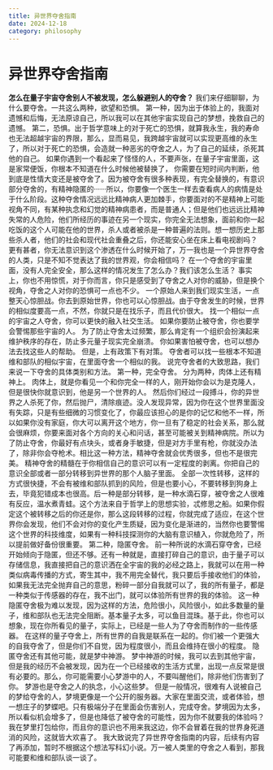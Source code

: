 ```yaml
---
title: 异世界夺舍指南
date: 2024-12-18
category: philosophy
---
```


# 异世界夺舍指南
**怎么在量子宇宙夺舍别人不被发现，怎么躲避别人的夺舍？**
我们来仔细聊聊，为什么要夺舍。一共这么两种，欲望和恐惧。
第一种，因为出于体验上的，我面对遗憾和后悔，无法原谅自己，所以我可以在其他宇宙实现自己的梦想，挽救自己的遗憾。
第二，恐惧。出于哲学意味上的对于死亡的恐惧，就算我永生，我的寿命也无法超越宇宙的界限，那么，显而易见，我跨越宇宙就可以实现更高维的永生了，所以对于死亡的恐惧，会造就一种恶劣的夺舍之人，为了自己的延续，杀死其他的自己。
如果你遇到一个看起来了怪怪的人，不要声张，在量子宇宙里面，这是家常便饭，你根本不知道在什么时候他被替换了，
你需要在短时间内判断，他到底是性情大变还是被夺舍了。因为被夺舍有很多种表现，有完全替换的，有意识部分夺舍的，有精神隐匿的······所以，你要像一个医生一样去查看病人的病情是处于什么阶段。这种夺舍情况远远比精神病人更加棘手，你要面对的不是精神上可能视角不同，有某种执念和幻觉的精神病患者，而是普通人；但是他们也远远比精神失常的人危险，他们所经历的事迹在另一个现实，你完全无法想象，面前和你一起吃饭的这个人可能在他的世界，杀人或者被杀是一种普遍的法则。想一想历史上那些杀人者，他们的社会和现代社会重叠之后，你还能安心坐在床上看电视剧吗？
更有甚者，你无法意识到这个渗透在什么时候开始了，万一我也是一个异世界夺舍的人类，只是不知不觉表达了我的世界观，你会相信吗？
在一个夺舍的宇宙里面，没有人完全安全，那么这样的情况发生了怎么办？我们该怎么生活？
事实上，你也不用惊慌，对于你而言，你只是感受到了夺舍之人对你的威胁，但是换个视角，夺舍之人对你的恐惧可一点也不少。
一个原始人来到我们现实生活，一点整天心惊胆战。你去到原始世界，你也可以心惊胆战。由于夺舍发生的时候，世界的相似度要高一点，不然，你就只是在找乐子，而且代价很大。
找一个相似一点的宇宙之人夺舍，你可以更快的融入社交生活。
如果你要防止被夺舍，你也要学会警惕那些宇宙的人。
为了防止夺舍太过频繁，那么肯定有一个组织会扮演起来维护秩序的存在，防止多元量子现实完全崩溃。
你如果害怕被夺舍，也可以想办法去找这些人的帮助。
但是，上有政策下有对策。
夺舍者可以找一些根本不知道维和部队的相似宇宙，在里面夺舍一个相似的我。
说完夺舍者的大致思路，我们来说一下夺舍的具体类别和方法。
第一种，完全夺舍。
分为两种，肉体上还有精神上。
肉体上，就是你看见一个和你完全一样的人，刚开始你会以为是克隆人，但是很快你就意识到，他是另一个世界的人。
然后你们经过一段搏斗，你的异世界之人杀死了你，然后抛尸，清除痕迹。没人发现异常，因为你在这个世界里面没有失踪，只是有些细微的习惯变化了，你最应该担心的是你的记忆和他不一样，所以如果你没有家庭，你大可以离开这个地方，你一旦有了稳定的社会关系，那么就会很麻烦，你要来面对各个方向的关心和问话，甚至可能被关到精神病院。所以为了防止夺舍，你最好有点块头，或者身手敏捷，但是对方手里有枪，你就没办法了，除非你会夺枪术。相比这一种方法，精神夺舍就会优秀很多，但也不是很完美。
精神夺舍的精髓在于你相信自己的意识可以有一定程度的剥离。你把自己的意识全部或者一部分转移到异世界的那个人脑子里面。
全部一次性转移，这样的方式很快捷，不会有被维和部队抓到的风险，但是也要小心，不要转移到狗身上去，毕竟犯错成本也很高。后一种是部分转移，是一种水滴石穿，被夺舍之人很难有反应，温水煮青蛙。这个方法来自于哲学上的思想实验，忒修思之船。如果你假定这个被转移之后的你还是你，那么这段转移的过程，你就完成了适应，在这个世界你会发现，他们不会对你的变化产生质疑，因为变化是渐进的，当然你也要警惕这个世界的科技维度，如果有一种科技探测你的大脑有意识植入，你就危险了，所以提前做好备份很重要。
第二种，隐匿夺舍。
前一种所说的水滴石穿夺舍，已经开始倾向于隐匿，但还不够。还有一种就是，直接打碎自己的意识，由于量子可以存储信息，我直接把自己的意识洒在全宇宙的我的必经之路上，我就可以在用一种类似病毒传播的方式，寄生其中，我不用完全替代，我只要后手接收他们的体验，如果我无法完全抛弃自己的意思，粉碎一部分自我就可以了，我的所有量子，都是一种类似于传感器的存在，我不出门，就可以体验所有世界的我的体验。
这一种隐匿夺舍极为难以发现，因为这样的方法，危险很小，风险很小，如此多数量的量子，维和部队也无法完全阻断。基本量子太多，可以鱼目混珠。基于此，你也可以想象，现在你所看见的量子，实际上，已经是一些人为了夺舍而制作的一些传感器。
在这样的量子夺舍上，所有世界的自我是联系在一起的。你们被一个更强大的自我夺舍了，但是你们不自觉，因为程度很小，而且会维持在很小的程度。
隐匿夺舍还有其他可能，就是梦中神游。
梦中神游的时候，我可以去到其他宇宙，但是我的经历不会被发现，因为在一个已经接收的生活方式里，出现一点反常是很有必要的。那么，你可能需要小心梦游中的人，不要叫醒他们，除非他们伤害到了你。
梦游也是夺舍之人的执念，小心这些梦。
但是一般情况，很难有人说被自己的梦给夺舍的人，梦境更像是一个公开的服务器。大家在里面交流，或者体验，想一想庄子的梦蝶吧。只有极端分子在里面会伤害别人，完成夺舍。梦境因为太多，所以看似机会增多了，但是也降低了被夺舍的可能性，因为你不就要我的体验吗？我在梦里打包给你，而且你的意识也不用来我这边，你不会冒着在我的世界身死道消的风险，这就皆大欢喜了。
我大致说完了异世界夺舍指南的内容，后续有内容了再添加，暂时不根据这个想法写科幻小说。万一被人类里的夺舍之人看到，那我可能要和维和部队谈一谈了。